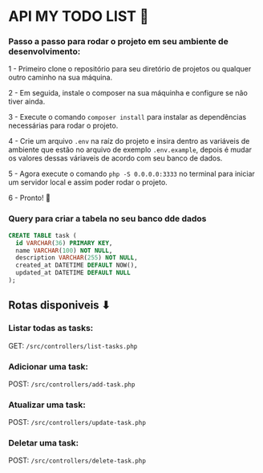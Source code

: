 # API MY TODO LIST 📖

### Passo a passo para rodar o projeto em seu ambiente de desenvolvimento:

1 - Primeiro clone o repositório para seu diretório de projetos ou qualquer outro caminho na sua máquina.

2 - Em seguida, instale o composer na sua máquinha e configure se não tiver ainda.

3 - Execute o comando `composer install` para instalar as dependências necessárias para rodar o projeto.

4 - Crie um arquivo `.env` na raíz do projeto e insira dentro as variáveis de ambiente que estão no arquivo de exemplo `.env.example`, depois é mudar os valores dessas váriaveis de acordo com seu banco de dados.

5 - Agora execute o comando `php -S 0.0.0.0:3333` no terminal para iniciar um servidor local e assim poder rodar o projeto.

6 - Pronto! 🙂
### Query para criar a tabela no seu banco dde dados

```sql
CREATE TABLE task (
  id VARCHAR(36) PRIMARY KEY,
  name VARCHAR(100) NOT NULL,
  description VARCHAR(255) NOT NULL,
  created_at DATETIME DEFAULT NOW(),
  updated_at DATETIME DEFAULT NULL
);
```

## Rotas disponiveis ⬇

### Listar todas as tasks:
GET: `/src/controllers/list-tasks.php`
### Adicionar uma task:
POST: `/src/controllers/add-task.php`

### Atualizar uma task:
POST: `/src/controllers/update-task.php`

### Deletar uma task:
POST: `/src/controllers/delete-task.php`

